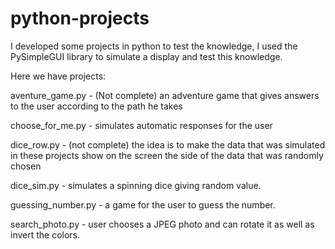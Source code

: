 # python-projects

I developed some projects in python to test the knowledge, I used the PySimpleGUI library to simulate a display and test this knowledge.

Here we have projects:

aventure_game.py - (Not complete) an adventure game that gives answers to the user according to the path he takes

choose_for_me.py - simulates automatic responses for the user

dice_row.py - (not complete) the idea is to make the data that was simulated in these projects show on the screen the side of the data that was randomly chosen

dice_sim.py - simulates a spinning dice giving random value.

guessing_number.py - a game for the user to guess the number.

search_photo.py - user chooses a JPEG photo and can rotate it as well as invert the colors.
